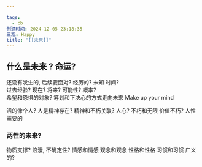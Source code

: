 ```yaml
---

tags:
  - cb
创建时间: 2024-12-05 23:18:35
三观: Happy
title: "[[未来]]"
---
```


## 什么是未来 ? 命运? 

还没有发生的, 后续要面对? 经历的?  未知
时间?  
过去经验?
现在? 
将来? 
可能性? 概率?  
希望和恐惧的对象? 筹划和下决心的方式走向未来
Make up your mind

活的像个人? 人是精神存在? 精神和不朽关联? 
人心? 不朽和无限
价值不朽? 
人性需要的

### 两性的未来? 

物质支撑? 
浪漫, 不确定性? 
情感和情感
观念和观念
性格和性格
习惯和习惯
广义的? 


